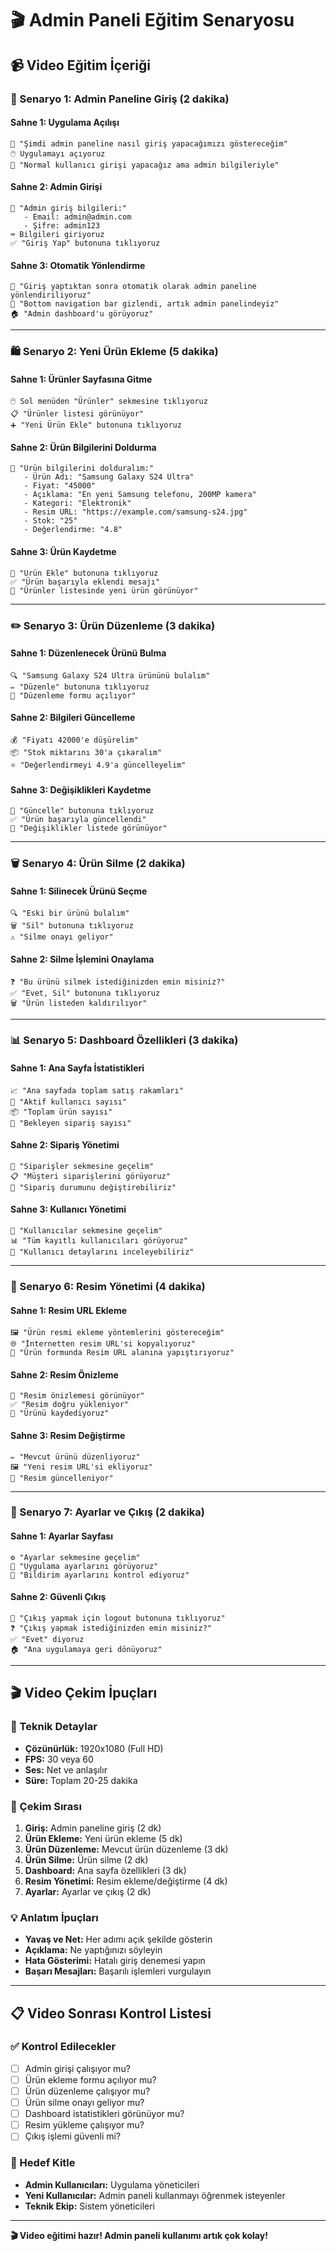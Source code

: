 # 🎬 Admin Paneli Eğitim Senaryosu

## 📹 Video Eğitim İçeriği

### 🎯 Senaryo 1: Admin Paneline Giriş (2 dakika)

#### **Sahne 1: Uygulama Açılışı**
```
📱 "Şimdi admin paneline nasıl giriş yapacağımızı göstereceğim"
🖱️ Uygulamayı açıyoruz
👀 "Normal kullanıcı girişi yapacağız ama admin bilgileriyle"
```

#### **Sahne 2: Admin Girişi**
```
🔐 "Admin giriş bilgileri:"
   - Email: admin@admin.com
   - Şifre: admin123
⌨️ Bilgileri giriyoruz
✅ "Giriş Yap" butonuna tıklıyoruz
```

#### **Sahne 3: Otomatik Yönlendirme**
```
🔄 "Giriş yaptıktan sonra otomatik olarak admin paneline yönlendiriliyoruz"
👀 "Bottom navigation bar gizlendi, artık admin panelindeyiz"
🏠 "Admin dashboard'u görüyoruz"
```

---

### 🛍️ Senaryo 2: Yeni Ürün Ekleme (5 dakika)

#### **Sahne 1: Ürünler Sayfasına Gitme**
```
🖱️ Sol menüden "Ürünler" sekmesine tıklıyoruz
📋 "Ürünler listesi görünüyor"
➕ "Yeni Ürün Ekle" butonuna tıklıyoruz
```

#### **Sahne 2: Ürün Bilgilerini Doldurma**
```
📝 "Ürün bilgilerini dolduralım:"
   - Ürün Adı: "Samsung Galaxy S24 Ultra"
   - Fiyat: "45000"
   - Açıklama: "En yeni Samsung telefonu, 200MP kamera"
   - Kategori: "Elektronik"
   - Resim URL: "https://example.com/samsung-s24.jpg"
   - Stok: "25"
   - Değerlendirme: "4.8"
```

#### **Sahne 3: Ürün Kaydetme**
```
💾 "Ürün Ekle" butonuna tıklıyoruz
✅ "Ürün başarıyla eklendi mesajı"
🔄 "Ürünler listesinde yeni ürün görünüyor"
```

---

### ✏️ Senaryo 3: Ürün Düzenleme (3 dakika)

#### **Sahne 1: Düzenlenecek Ürünü Bulma**
```
🔍 "Samsung Galaxy S24 Ultra ürününü bulalım"
✏️ "Düzenle" butonuna tıklıyoruz
📝 "Düzenleme formu açılıyor"
```

#### **Sahne 2: Bilgileri Güncelleme**
```
💰 "Fiyatı 42000'e düşürelim"
📦 "Stok miktarını 30'a çıkaralım"
⭐ "Değerlendirmeyi 4.9'a güncelleyelim"
```

#### **Sahne 3: Değişiklikleri Kaydetme**
```
💾 "Güncelle" butonuna tıklıyoruz
✅ "Ürün başarıyla güncellendi"
🔄 "Değişiklikler listede görünüyor"
```

---

### 🗑️ Senaryo 4: Ürün Silme (2 dakika)

#### **Sahne 1: Silinecek Ürünü Seçme**
```
🔍 "Eski bir ürünü bulalım"
🗑️ "Sil" butonuna tıklıyoruz
⚠️ "Silme onayı geliyor"
```

#### **Sahne 2: Silme İşlemini Onaylama**
```
❓ "Bu ürünü silmek istediğinizden emin misiniz?"
✅ "Evet, Sil" butonuna tıklıyoruz
🗑️ "Ürün listeden kaldırılıyor"
```

---

### 📊 Senaryo 5: Dashboard Özellikleri (3 dakika)

#### **Sahne 1: Ana Sayfa İstatistikleri**
```
📈 "Ana sayfada toplam satış rakamları"
👥 "Aktif kullanıcı sayısı"
📦 "Toplam ürün sayısı"
🛒 "Bekleyen sipariş sayısı"
```

#### **Sahne 2: Sipariş Yönetimi**
```
🛒 "Siparişler sekmesine geçelim"
📋 "Müşteri siparişlerini görüyoruz"
🔄 "Sipariş durumunu değiştirebiliriz"
```

#### **Sahne 3: Kullanıcı Yönetimi**
```
👥 "Kullanıcılar sekmesine geçelim"
📊 "Tüm kayıtlı kullanıcıları görüyoruz"
👤 "Kullanıcı detaylarını inceleyebiliriz"
```

---

### 🎨 Senaryo 6: Resim Yönetimi (4 dakika)

#### **Sahne 1: Resim URL Ekleme**
```
🖼️ "Ürün resmi ekleme yöntemlerini göstereceğim"
🌐 "İnternetten resim URL'si kopyalıyoruz"
📝 "Ürün formunda Resim URL alanına yapıştırıyoruz"
```

#### **Sahne 2: Resim Önizleme**
```
👀 "Resim önizlemesi görünüyor"
✅ "Resim doğru yükleniyor"
💾 "Ürünü kaydediyoruz"
```

#### **Sahne 3: Resim Değiştirme**
```
✏️ "Mevcut ürünü düzenliyoruz"
🖼️ "Yeni resim URL'si ekliyoruz"
🔄 "Resim güncelleniyor"
```

---

### 🔧 Senaryo 7: Ayarlar ve Çıkış (2 dakika)

#### **Sahne 1: Ayarlar Sayfası**
```
⚙️ "Ayarlar sekmesine geçelim"
🔧 "Uygulama ayarlarını görüyoruz"
🔔 "Bildirim ayarlarını kontrol ediyoruz"
```

#### **Sahne 2: Güvenli Çıkış**
```
🚪 "Çıkış yapmak için logout butonuna tıklıyoruz"
❓ "Çıkış yapmak istediğinizden emin misiniz?"
✅ "Evet" diyoruz
🏠 "Ana uygulamaya geri dönüyoruz"
```

---

## 🎬 Video Çekim İpuçları

### 📱 Teknik Detaylar
- **Çözünürlük:** 1920x1080 (Full HD)
- **FPS:** 30 veya 60
- **Ses:** Net ve anlaşılır
- **Süre:** Toplam 20-25 dakika

### 🎯 Çekim Sırası
1. **Giriş:** Admin paneline giriş (2 dk)
2. **Ürün Ekleme:** Yeni ürün ekleme (5 dk)
3. **Ürün Düzenleme:** Mevcut ürün düzenleme (3 dk)
4. **Ürün Silme:** Ürün silme (2 dk)
5. **Dashboard:** Ana sayfa özellikleri (3 dk)
6. **Resim Yönetimi:** Resim ekleme/değiştirme (4 dk)
7. **Ayarlar:** Ayarlar ve çıkış (2 dk)

### 💡 Anlatım İpuçları
- **Yavaş ve Net:** Her adımı açık şekilde gösterin
- **Açıklama:** Ne yaptığınızı söyleyin
- **Hata Gösterimi:** Hatalı giriş denemesi yapın
- **Başarı Mesajları:** Başarılı işlemleri vurgulayın

---

## 📋 Video Sonrası Kontrol Listesi

### ✅ Kontrol Edilecekler
- [ ] Admin girişi çalışıyor mu?
- [ ] Ürün ekleme formu açılıyor mu?
- [ ] Ürün düzenleme çalışıyor mu?
- [ ] Ürün silme onayı geliyor mu?
- [ ] Dashboard istatistikleri görünüyor mu?
- [ ] Resim yükleme çalışıyor mu?
- [ ] Çıkış işlemi güvenli mi?

### 🎯 Hedef Kitle
- **Admin Kullanıcıları:** Uygulama yöneticileri
- **Yeni Kullanıcılar:** Admin paneli kullanmayı öğrenmek isteyenler
- **Teknik Ekip:** Sistem yöneticileri

---

**🎬 Video eğitimi hazır! Admin paneli kullanımı artık çok kolay!**